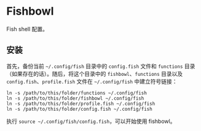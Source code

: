 # Fishbowl

Fish shell 配置。


## 安装

首先，备份当前 `~/.config/fish` 目录中的 `config.fish` 文件和 `functions`
目录（如果存在的话）。随后，将这个目录中的 `fishbowl`、`functions` 目录以及
`config.fish`、`profile.fish` 文件在 `~/.config/fish` 中建立符号链接：

```
ln -s /path/to/this/folder/functions ~/.config/fish
ln -s /path/to/this/folder/fishbowl ~/.config/fish
ln -s /path/to/this/folder/profile.fish ~/.config/fish
ln -s /path/to/this/folder/config.fish ~/.config/fish
```

执行 `source ~/.config/fish/config.fish`，可以开始使用 fishbowl。
